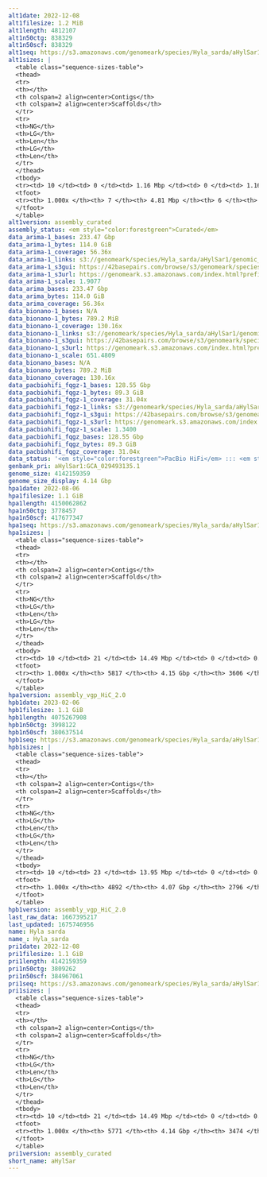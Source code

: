 ```yaml
---
alt1date: 2022-12-08
alt1filesize: 1.2 MiB
alt1length: 4812107
alt1n50ctg: 838329
alt1n50scf: 838329
alt1seq: https://s3.amazonaws.com/genomeark/species/Hyla_sarda/aHylSar1/assembly_curated/aHylSar1.alt.cur.20221208.fasta.gz
alt1sizes: |
  <table class="sequence-sizes-table">
  <thead>
  <tr>
  <th></th>
  <th colspan=2 align=center>Contigs</th>
  <th colspan=2 align=center>Scaffolds</th>
  </tr>
  <tr>
  <th>NG</th>
  <th>LG</th>
  <th>Len</th>
  <th>LG</th>
  <th>Len</th>
  </tr>
  </thead>
  <tbody>
  <tr><td> 10 </td><td> 0 </td><td> 1.16 Mbp </td><td> 0 </td><td> 1.16 Mbp </td></tr>  <tr><td> 20 </td><td> 0 </td><td> 1.16 Mbp </td><td> 0 </td><td> 1.16 Mbp </td></tr>  <tr><td> 30 </td><td> 1 </td><td> 0.99 Mbp </td><td> 1 </td><td> 0.99 Mbp </td></tr>  <tr><td> 40 </td><td> 1 </td><td> 0.99 Mbp </td><td> 1 </td><td> 0.99 Mbp </td></tr>  <tr style="background-color:#cccccc;"><td> 50 </td><td> 2 </td><td> 0.84 Mbp </td><td> 2 </td><td> 0.84 Mbp </td></tr>  <tr><td> 60 </td><td> 2 </td><td> 0.84 Mbp </td><td> 2 </td><td> 0.84 Mbp </td></tr>  <tr><td> 70 </td><td> 3 </td><td> 0.64 Mbp </td><td> 3 </td><td> 0.64 Mbp </td></tr>  <tr><td> 80 </td><td> 4 </td><td> 0.59 Mbp </td><td> 4 </td><td> 0.60 Mbp </td></tr>  <tr><td> 90 </td><td> 5 </td><td> 0.55 Mbp </td><td> 5 </td><td> 0.59 Mbp </td></tr>  <tr><td> 100 </td><td> 6 </td><td> 51.56 Kbp </td><td> 5 </td><td> 0.59 Mbp </td></tr>  </tbody>
  <tfoot>
  <tr><th> 1.000x </th><th> 7 </th><th> 4.81 Mbp </th><th> 6 </th><th> 4.81 Mbp </th></tr>
  </tfoot>
  </table>
alt1version: assembly_curated
assembly_status: <em style="color:forestgreen">Curated</em>
data_arima-1_bases: 233.47 Gbp
data_arima-1_bytes: 114.0 GiB
data_arima-1_coverage: 56.36x
data_arima-1_links: s3://genomeark/species/Hyla_sarda/aHylSar1/genomic_data/arima/<br>
data_arima-1_s3gui: https://42basepairs.com/browse/s3/genomeark/species/Hyla_sarda/aHylSar1/genomic_data/arima/
data_arima-1_s3url: https://genomeark.s3.amazonaws.com/index.html?prefix=species/Hyla_sarda/aHylSar1/genomic_data/arima/
data_arima-1_scale: 1.9077
data_arima_bases: 233.47 Gbp
data_arima_bytes: 114.0 GiB
data_arima_coverage: 56.36x
data_bionano-1_bases: N/A
data_bionano-1_bytes: 789.2 MiB
data_bionano-1_coverage: 130.16x
data_bionano-1_links: s3://genomeark/species/Hyla_sarda/aHylSar1/genomic_data/bionano/<br>
data_bionano-1_s3gui: https://42basepairs.com/browse/s3/genomeark/species/Hyla_sarda/aHylSar1/genomic_data/bionano/
data_bionano-1_s3url: https://genomeark.s3.amazonaws.com/index.html?prefix=species/Hyla_sarda/aHylSar1/genomic_data/bionano/
data_bionano-1_scale: 651.4809
data_bionano_bases: N/A
data_bionano_bytes: 789.2 MiB
data_bionano_coverage: 130.16x
data_pacbiohifi_fqgz-1_bases: 128.55 Gbp
data_pacbiohifi_fqgz-1_bytes: 89.3 GiB
data_pacbiohifi_fqgz-1_coverage: 31.04x
data_pacbiohifi_fqgz-1_links: s3://genomeark/species/Hyla_sarda/aHylSar1/genomic_data/pacbio_hifi/<br>
data_pacbiohifi_fqgz-1_s3gui: https://42basepairs.com/browse/s3/genomeark/species/Hyla_sarda/aHylSar1/genomic_data/pacbio_hifi/
data_pacbiohifi_fqgz-1_s3url: https://genomeark.s3.amazonaws.com/index.html?prefix=species/Hyla_sarda/aHylSar1/genomic_data/pacbio_hifi/
data_pacbiohifi_fqgz-1_scale: 1.3400
data_pacbiohifi_fqgz_bases: 128.55 Gbp
data_pacbiohifi_fqgz_bytes: 89.3 GiB
data_pacbiohifi_fqgz_coverage: 31.04x
data_status: '<em style="color:forestgreen">PacBio HiFi</em> ::: <em style="color:forestgreen">Arima</em>'
genbank_pri: aHylSar1:GCA_029493135.1
genome_size: 4142159359
genome_size_display: 4.14 Gbp
hpa1date: 2022-08-06
hpa1filesize: 1.1 GiB
hpa1length: 4150062862
hpa1n50ctg: 3778457
hpa1n50scf: 417677347
hpa1seq: https://s3.amazonaws.com/genomeark/species/Hyla_sarda/aHylSar1/assembly_vgp_HiC_2.0/aHylSar1.HiC.hap1.20220806.fasta.gz
hpa1sizes: |
  <table class="sequence-sizes-table">
  <thead>
  <tr>
  <th></th>
  <th colspan=2 align=center>Contigs</th>
  <th colspan=2 align=center>Scaffolds</th>
  </tr>
  <tr>
  <th>NG</th>
  <th>LG</th>
  <th>Len</th>
  <th>LG</th>
  <th>Len</th>
  </tr>
  </thead>
  <tbody>
  <tr><td> 10 </td><td> 21 </td><td> 14.49 Mbp </td><td> 0 </td><td> 0.89 Gbp </td></tr>  <tr><td> 20 </td><td> 57 </td><td> 9.52 Mbp </td><td> 0 </td><td> 0.89 Gbp </td></tr>  <tr><td> 30 </td><td> 108 </td><td> 6.95 Mbp </td><td> 1 </td><td> 0.60 Gbp </td></tr>  <tr><td> 40 </td><td> 178 </td><td> 5.23 Mbp </td><td> 2 </td><td> 0.51 Gbp </td></tr>  <tr style="background-color:#cccccc;"><td> 50 </td><td> 271 </td><td style="background-color:#88ff88;"> 3.78 Mbp </td><td> 3 </td><td style="background-color:#88ff88;"> 417.68 Mbp </td></tr>  <tr><td> 60 </td><td> 404 </td><td> 2.63 Mbp </td><td> 4 </td><td> 384.13 Mbp </td></tr>  <tr><td> 70 </td><td> 595 </td><td> 1.78 Mbp </td><td> 5 </td><td> 234.42 Mbp </td></tr>  <tr><td> 80 </td><td> 913 </td><td> 0.96 Mbp </td><td> 7 </td><td> 186.61 Mbp </td></tr>  <tr><td> 90 </td><td> 1618 </td><td> 351.38 Kbp </td><td> 54 </td><td> 0.84 Mbp </td></tr>  <tr><td> 100 </td><td> 5816 </td><td> 1.00 Kbp </td><td> 3605 </td><td> 1.00 Kbp </td></tr>  </tbody>
  <tfoot>
  <tr><th> 1.000x </th><th> 5817 </th><th> 4.15 Gbp </th><th> 3606 </th><th> 4.15 Gbp </th></tr>
  </tfoot>
  </table>
hpa1version: assembly_vgp_HiC_2.0
hpb1date: 2023-02-06
hpb1filesize: 1.1 GiB
hpb1length: 4075267908
hpb1n50ctg: 3998122
hpb1n50scf: 380637514
hpb1seq: https://s3.amazonaws.com/genomeark/species/Hyla_sarda/aHylSar1/assembly_vgp_HiC_2.0/aHylSar1.HiC.hap2.20230206.fasta.gz
hpb1sizes: |
  <table class="sequence-sizes-table">
  <thead>
  <tr>
  <th></th>
  <th colspan=2 align=center>Contigs</th>
  <th colspan=2 align=center>Scaffolds</th>
  </tr>
  <tr>
  <th>NG</th>
  <th>LG</th>
  <th>Len</th>
  <th>LG</th>
  <th>Len</th>
  </tr>
  </thead>
  <tbody>
  <tr><td> 10 </td><td> 23 </td><td> 13.95 Mbp </td><td> 0 </td><td> 0.61 Gbp </td></tr>  <tr><td> 20 </td><td> 58 </td><td> 9.63 Mbp </td><td> 1 </td><td> 492.44 Mbp </td></tr>  <tr><td> 30 </td><td> 106 </td><td> 7.38 Mbp </td><td> 2 </td><td> 446.74 Mbp </td></tr>  <tr><td> 40 </td><td> 170 </td><td> 5.51 Mbp </td><td> 3 </td><td> 419.94 Mbp </td></tr>  <tr style="background-color:#cccccc;"><td> 50 </td><td> 257 </td><td style="background-color:#88ff88;"> 4.00 Mbp </td><td> 4 </td><td style="background-color:#88ff88;"> 380.64 Mbp </td></tr>  <tr><td> 60 </td><td> 376 </td><td> 2.92 Mbp </td><td> 5 </td><td> 305.48 Mbp </td></tr>  <tr><td> 70 </td><td> 548 </td><td> 1.93 Mbp </td><td> 6 </td><td> 234.46 Mbp </td></tr>  <tr><td> 80 </td><td> 820 </td><td> 1.10 Mbp </td><td> 8 </td><td> 185.86 Mbp </td></tr>  <tr><td> 90 </td><td> 1419 </td><td> 400.80 Kbp </td><td> 13 </td><td> 4.36 Mbp </td></tr>  <tr><td> 100 </td><td> 4891 </td><td> 360  bp </td><td> 2795 </td><td> 1.00 Kbp </td></tr>  </tbody>
  <tfoot>
  <tr><th> 1.000x </th><th> 4892 </th><th> 4.07 Gbp </th><th> 2796 </th><th> 4.08 Gbp </th></tr>
  </tfoot>
  </table>
hpb1version: assembly_vgp_HiC_2.0
last_raw_data: 1667395217
last_updated: 1675746956
name: Hyla sarda
name_: Hyla_sarda
pri1date: 2022-12-08
pri1filesize: 1.1 GiB
pri1length: 4142159359
pri1n50ctg: 3809262
pri1n50scf: 384967061
pri1seq: https://s3.amazonaws.com/genomeark/species/Hyla_sarda/aHylSar1/assembly_curated/aHylSar1.pri.cur.20221208.fasta.gz
pri1sizes: |
  <table class="sequence-sizes-table">
  <thead>
  <tr>
  <th></th>
  <th colspan=2 align=center>Contigs</th>
  <th colspan=2 align=center>Scaffolds</th>
  </tr>
  <tr>
  <th>NG</th>
  <th>LG</th>
  <th>Len</th>
  <th>LG</th>
  <th>Len</th>
  </tr>
  </thead>
  <tbody>
  <tr><td> 10 </td><td> 21 </td><td> 14.49 Mbp </td><td> 0 </td><td> 0.62 Gbp </td></tr>  <tr><td> 20 </td><td> 57 </td><td> 9.52 Mbp </td><td> 1 </td><td> 0.52 Gbp </td></tr>  <tr><td> 30 </td><td> 108 </td><td> 6.95 Mbp </td><td> 2 </td><td> 449.36 Mbp </td></tr>  <tr><td> 40 </td><td> 177 </td><td> 5.23 Mbp </td><td> 3 </td><td> 420.03 Mbp </td></tr>  <tr style="background-color:#cccccc;"><td> 50 </td><td> 270 </td><td style="background-color:#88ff88;"> 3.81 Mbp </td><td> 4 </td><td style="background-color:#88ff88;"> 384.97 Mbp </td></tr>  <tr><td> 60 </td><td> 402 </td><td> 2.64 Mbp </td><td> 5 </td><td> 305.78 Mbp </td></tr>  <tr><td> 70 </td><td> 592 </td><td> 1.80 Mbp </td><td> 6 </td><td> 235.93 Mbp </td></tr>  <tr><td> 80 </td><td> 906 </td><td> 0.97 Mbp </td><td> 8 </td><td> 192.26 Mbp </td></tr>  <tr><td> 90 </td><td> 1605 </td><td> 354.43 Kbp </td><td> 12 </td><td> 50.27 Mbp </td></tr>  <tr><td> 100 </td><td> 5770 </td><td> 1.00 Kbp </td><td> 3473 </td><td> 1.00 Kbp </td></tr>  </tbody>
  <tfoot>
  <tr><th> 1.000x </th><th> 5771 </th><th> 4.14 Gbp </th><th> 3474 </th><th> 4.14 Gbp </th></tr>
  </tfoot>
  </table>
pri1version: assembly_curated
short_name: aHylSar
---
```

